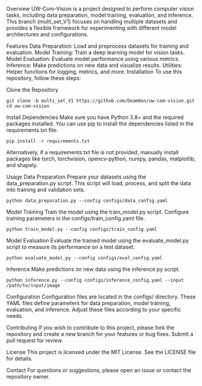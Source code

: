 Overview
UW-Com-Vision is a project designed to perform computer vision tasks, including data preparation, model training, evaluation, and inference. This branch (multi_set_V1) focuses on handling multiple datasets and provides a flexible framework for experimenting with different model architectures and configurations.

Features
Data Preparation: Load and preprocess datasets for training and evaluation.
Model Training: Train a deep learning model for vision tasks.
Model Evaluation: Evaluate model performance using various metrics.
Inference: Make predictions on new data and visualize results.
Utilities: Helper functions for logging, metrics, and more.
Installation
To use this repository, follow these steps:

Clone the Repository
```
git clone -b multi_set_V1 https://github.com/Deam0on/uw-com-vision.git
cd uw-com-vision
```

Install Dependencies
Make sure you have Python 3.8+ and the required packages installed. You can use pip to install the dependencies listed in the requirements.txt file:

```
pip install -r requirements.txt
```

Alternatively, if a requirements.txt file is not provided, manually install packages like torch, torchvision, opencv-python, numpy, pandas, matplotlib, and shapely.

Usage
Data Preparation
Prepare your datasets using the data_preparation.py script. This script will load, process, and split the data into training and validation sets.

```
python data_preparation.py --config configs/data_config.yaml
```

Model Training
Train the model using the train_model.py script. Configure training parameters in the configs/train_config.yaml file.

```
python train_model.py --config configs/train_config.yaml
```

Model Evaluation
Evaluate the trained model using the evaluate_model.py script to measure its performance on a test dataset.

```
python evaluate_model.py --config configs/eval_config.yaml
```

Inference
Make predictions on new data using the inference.py script.

```
python inference.py --config configs/inference_config.yaml --input /path/to/input/image
```

Configuration
Configuration files are located in the configs/ directory. These YAML files define parameters for data preparation, model training, evaluation, and inference. Adjust these files according to your specific needs.

Contributing
If you wish to contribute to this project, please fork the repository and create a new branch for your features or bug fixes. Submit a pull request for review.

License
This project is licensed under the MIT License. See the LICENSE file for details.

Contact
For questions or suggestions, please open an issue or contact the repository owner.
